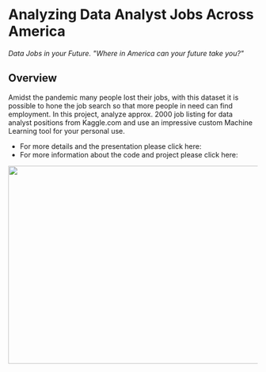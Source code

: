 #  **Analyzing Data Analyst Jobs Across America**
*Data Jobs in your Future. "Where in America can your future take you?"*


##  Overview
Amidst the pandemic many people lost their jobs, with this dataset it is possible to hone the job search so that more people in need can find employment.
In this project, analyze approx. 2000 job listing for data analyst positions from Kaggle.com and use an impressive custom Machine Learning tool for your personal use.   

- For more details and the presentation please click here:
- For more information about the code and project please click here:   

<p align="center">
  <img width="1000" height=400" src="https://github.com/mjrotter4445/Psycho_Data_Squad_1/blob/main/Graphics/banner2.png">
</p>

